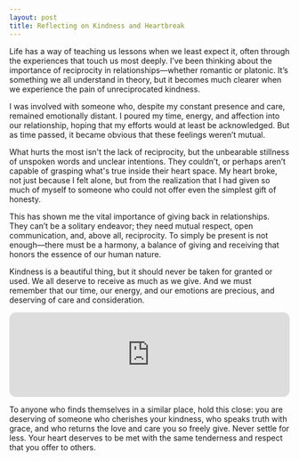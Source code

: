 ```yaml
---
layout: post
title: Reflecting on Kindness and Heartbreak
---
```


Life has a way of teaching us lessons when we least expect it, often through the experiences that touch us most deeply. I’ve been thinking about the importance of reciprocity in relationships—whether romantic or platonic. It’s something we all understand in theory, but it becomes much clearer when we experience the pain of unreciprocated kindness.

I was involved with someone who, despite my constant presence and care, remained emotionally distant. I poured my time, energy, and affection into our relationship, hoping that my efforts would at least be acknowledged. But as time passed, it became obvious that these feelings weren’t mutual.

What hurts the most isn't the lack of reciprocity, but the unbearable stillness of unspoken words and unclear intentions. They couldn’t, or perhaps aren’t capable of grasping what's true inside their heart space. My heart broke, not just because I felt alone, but from the realization that I had given so much of myself to someone who could not offer even the simplest gift of honesty.

This has shown me the vital importance of giving back in relationships. They can’t be a solitary endeavor; they need mutual respect, open communication, and, above all, reciprocity. To simply be present is not enough—there must be a harmony, a balance of giving and receiving that honors the essence of our human nature.

Kindness is a beautiful thing, but it should never be taken for granted or used. We all deserve to receive as much as we give. And we must remember that our time, our energy, and our emotions are precious, and deserving of care and consideration.

<iframe style="border-radius:12px" src="https://open.spotify.com/embed/track/426fkd1Ld1iaa5OGXH0g5v?utm_source=generator&theme=0" width="100%" height="152" frameBorder="0" allowfullscreen="" allow="autoplay; clipboard-write; encrypted-media; fullscreen; picture-in-picture" loading="lazy"></iframe>

To anyone who finds themselves in a similar place, hold this close: you are deserving of someone who cherishes your kindness, who speaks truth with grace, and who returns the love and care you so freely give. Never settle for less. Your heart deserves to be met with the same tenderness and respect that you offer to others.
